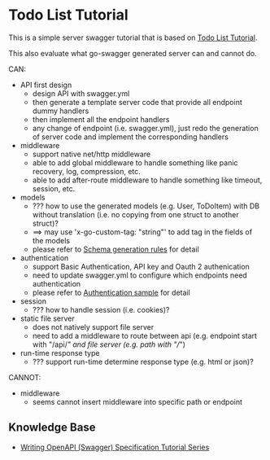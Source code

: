 # Todo List Tutorial

This is a simple server swagger tutorial that is based on [Todo List Tutorial](https://goswagger.io/tutorial/todo-list.html#todo-list-tutorial).

This also evaluate what go-swagger generated server can and cannot do.

CAN:
* API first design
    + design API with swagger.yml
    + then generate a template server code that provide all endpoint dummy handlers
    + then implement all the endpoint handlers
    + any change of endpoint (i.e. swagger.yml), just redo the generation of server code and implement the corresponding handlers
* middleware
    + support native net/http middleware
    + able to add global middleware to handle something like panic recovery, log, compression, etc.
    + able to add after-route middleware to handle something like timeout, session, etc.
* models
    + ??? how to use the generated models (e.g. User, ToDoItem) with DB without translation (i.e. no copying from one struct to another struct)?
    + ==> may use 'x-go-custom-tag: "string"' to add tag in the fields of the models
    + please refer to [Schema generation rules](https://goswagger.io/use/models/schemas.html) for detail
* authentication
    + support Basic Authentication, API key and Oauth 2 authenication
    + need to update swagger.yml to configure which endpoints need authentication
    + please refer to [Authentication sample](https://goswagger.io/tutorial/authentication/) for detail
* session
    + ??? how to handle session (i.e. cookies)?
* static file server
    + does not natively support file server
    + need to add a middleware to route between api (e.g. endpoint start with "/api/*" and file server (e.g. path with "/*")
* run-time response type
    + ??? support run-time determine response type (e.g. html or json)?

CANNOT:
* middleware
    + seems cannot insert middleware into specific path or endpoint

## Knowledge Base

* [Writing OpenAPI (Swagger) Specification Tutorial Series](https://apihandyman.io/writing-openapi-swagger-specification-tutorial-part-1-introduction/)
